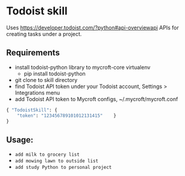 # Todoist skill
Uses https://developer.todoist.com/?python#api-overviewapi APIs for creating tasks under a project.

## Requirements
* install todoist-python library to mycroft-core virtualenv
    * pip install todoist-python
* git clone to skill directory
* find Todoist API token under your Todoist account, Settings > Integrations menu
* add Todoist API token to Mycroft configs, ~/.mycroft/mycroft.conf
```python
{ "TodoistSkill": {
	"token": "123456789101012131415"	}
}
```

## Usage:
* `add milk to grocery list`
* `add mowing lawn to outside list`
* `add study Python to personal project`
